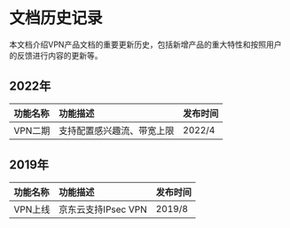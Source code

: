 # 文档历史记录

本文档介绍VPN产品文档的重要更新历史，包括新增产品的重大特性和按照用户的反馈进行内容的更新等。

## 2022年
| 功能名称 | 功能描述 | 发布时间 
| :---------------| :--------------|:------------
|VPN二期|支持配置感兴趣流、带宽上限|2022/4|


## 2019年
| 功能名称 | 功能描述 | 发布时间 
| :---------------| :--------------|:------------
|VPN上线|京东云支持IPsec VPN|2019/8|

